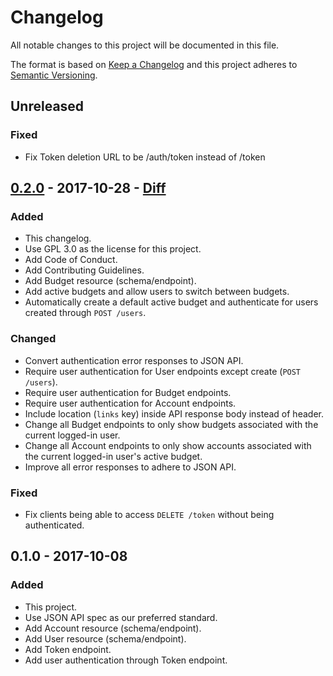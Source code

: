 # Changelog
All notable changes to this project will be documented in this file.

The format is based on [Keep a Changelog](http://keepachangelog.com/en/1.0.0/)
and this project adheres to [Semantic Versioning](http://semver.org/spec/v2.0.0.html).

## Unreleased

### Fixed

- Fix Token deletion URL to be /auth/token instead of /token

## [0.2.0](https://github.com/obudget/core/releases/tag/v0.2.0) - 2017-10-28 - [Diff](https://github.com/obudget/core/compare/v0.1.0...v0.2.0)

### Added

- This changelog.
- Use GPL 3.0 as the license for this project.
- Add Code of Conduct.
- Add Contributing Guidelines.
- Add Budget resource (schema/endpoint).
- Add active budgets and allow users to switch between budgets.
- Automatically create a default active budget and authenticate for users created through `POST /users`.

### Changed

- Convert authentication error responses to JSON API.
- Require user authentication for User endpoints except create (`POST /users`).
- Require user authentication for Budget endpoints.
- Require user authentication for Account endpoints.
- Include location (`links` key) inside API response body instead of header.
- Change all Budget endpoints to only show budgets associated with the current logged-in user.
- Change all Account endpoints to only show accounts associated with the current logged-in user's active budget.
- Improve all error responses to adhere to JSON API.

### Fixed

- Fix clients being able to access `DELETE /token` without being authenticated.

## 0.1.0 - 2017-10-08

### Added

- This project.
- Use JSON API spec as our preferred standard.
- Add Account resource (schema/endpoint).
- Add User resource (schema/endpoint).
- Add Token endpoint.
- Add user authentication through Token endpoint.
